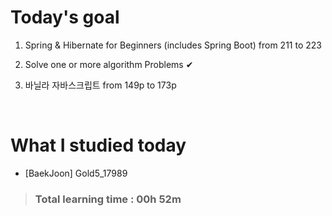 # Today's goal

1. Spring & Hibernate for Beginners (includes Spring Boot) from 211 to 223

2. Solve one or more algorithm Problems ✔

3. 바닐라 자바스크립트 from 149p to 173p

<br>

# What I studied today

* [BaekJoon] Gold5_17989

><h3>Total learning time : 00h 52m</h3>